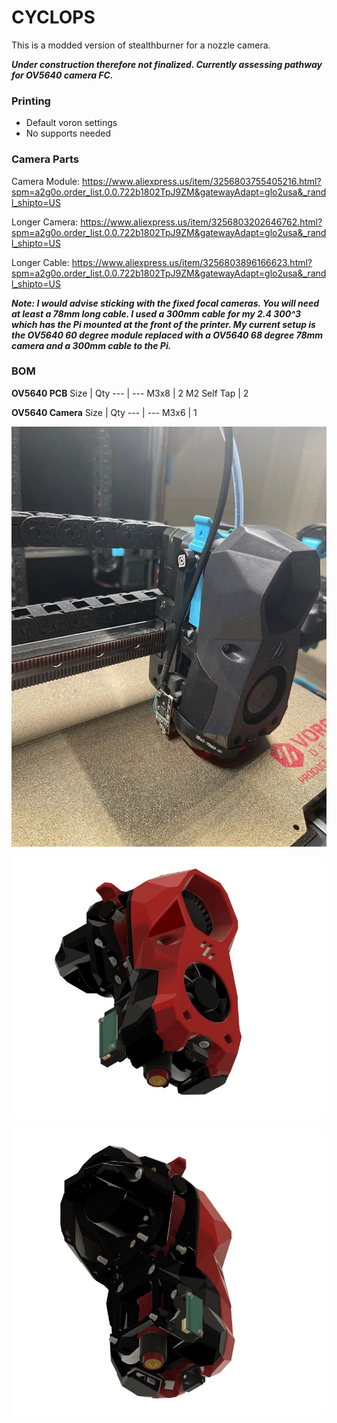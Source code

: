# CYCLOPS
This is a modded version of stealthburner for a nozzle camera.

***Under construction therefore not finalized. Currently assessing pathway for OV5640 camera FC.***

### Printing
  * Default voron settings
  * No supports needed

### Camera Parts

Camera Module: https://www.aliexpress.us/item/3256803755405216.html?spm=a2g0o.order_list.0.0.722b1802TpJ9ZM&gatewayAdapt=glo2usa&_randl_shipto=US

Longer Camera: https://www.aliexpress.us/item/3256803202646762.html?spm=a2g0o.order_list.0.0.722b1802TpJ9ZM&gatewayAdapt=glo2usa&_randl_shipto=US

Longer Cable: https://www.aliexpress.us/item/3256803896166623.html?spm=a2g0o.order_list.0.0.722b1802TpJ9ZM&gatewayAdapt=glo2usa&_randl_shipto=US

***Note: I would advise sticking with the fixed focal cameras. You will need at least a 78mm long cable. I used a 300mm cable for my 2.4 300^3 which has the Pi mounted at the front of the printer. My current setup is the OV5640 60 degree module replaced with a OV5640 68 degree 78mm camera and a 300mm cable to the Pi.***

### BOM
**OV5640 PCB**
Size | Qty
--- | ---
M3x8 | 2
M2 Self Tap | 2

**OV5640 Camera**
Size | Qty
--- | ---
M3x6 | 1

![Cyclops](Images/ISO_MFL.jpg)

![Cyclops](Images/ISO_LFL.jpg)

![Cyclops](Images/ISO_LRL.jpg)

